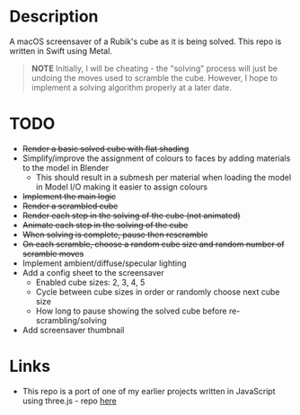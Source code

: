 #  Description

A macOS screensaver of a Rubik's cube as it is being solved. This repo is written in Swift using Metal.

> **NOTE** Initially, I will be cheating - the "solving" process will just be undoing the moves used to scramble the cube.
However, I hope to implement a solving algorithm properly at a later date.

# TODO

* ~~Render a basic solved cube with flat shading~~
* Simplify/improve the assignment of colours to faces by adding materials to the model in Blender
  * This should result in a submesh per material when loading the model in Model I/O making it easier to assign colours
* ~~Implement the main logic~~
* ~~Render a scrambled cube~~
* ~~Render each step in the solving of the cube (not animated)~~
* ~~Animate each step in the solving of the cube~~
* ~~When solving is complete, pause then rescramble~~
* ~~On each scramble, choose a random cube size and random number of scramble moves~~
* Implement ambient/diffuse/specular lighting
* Add a config sheet to the screensaver
  * Enabled cube sizes: 2, 3, 4, 5
  * Cycle between cube sizes in order or randomly choose next cube size
  * How long to pause showing the solved cube before re-scrambling/solving
* Add screensaver thumbnail  

# Links

* This repo is a port of one of my earlier projects written in JavaScript using three.js - repo [here](https://github.com/taylorjg/rubiks-cube)
